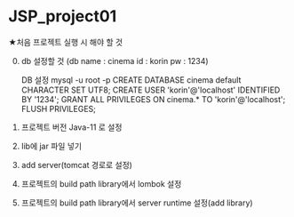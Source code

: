 # JSP_project01

★처음 프로젝트 실행 시 해야 할 것

0. db 설정할 것
    (db name : cinema
    id	 : korin
    pw   : 1234)

    DB 설정
      mysql -u root -p
      CREATE DATABASE cinema default CHARACTER SET UTF8;
      CREATE USER 'korin'@'localhost' IDENTIFIED BY '1234';
      GRANT ALL PRIVILEGES ON cinema.* TO 'korin'@'localhost';
      FLUSH PRIVILEGES;
1. 프로젝트 버전 Java-11 로 설정
2. lib에 jar 파일 넣기
3. add server(tomcat 경로로 설정)
4. 프로젝트의 build path library에서 lombok 설정
5. 프로젝트의 build path library에서 server runtime 설정(add library)
